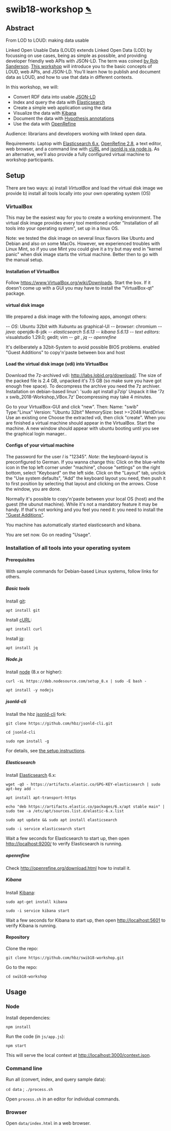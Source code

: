 # swib18-workshop <small>[✎](http://etherpad.lobid.org/mypads/?/mypads/group/lobid-mm5v3lj/pad/view/swib18-workshop-o21dx3u5)</small>

## Abstract

From LOD to LOUD: making data usable

Linked Open Usable Data (LOUD) extends Linked Open Data (LOD) by focussing on use cases, being as simple as possible, and providing developer friendly web APIs with JSON-LD. The term was coined [by Rob Sanderson](https://www.slideshare.net/azaroth42/europeanatech-keynote-shout-it-out-loud). [This workshop](http://swib.org/swib18/programme.html#abs03) will introduce you to the basic concepts of LOUD, web APIs, and JSON-LD. You'll learn how to publish and document data as LOUD, and how to use that data in different contexts.

In this workshop, we will:

- Convert RDF data into usable [JSON-LD](https://json-ld.org/)
- Index and query the data with [Elasticsearch](https://www.elastic.co/products/elasticsearch)
- Create a simple web application using the data
- Visualize the data with [Kibana](https://www.elastic.co/products/kibana)
- Document the data with [Hypothesis annotations](https://web.hypothes.is/)
- Use the data with [OpenRefine](http://openrefine.org/)

Audience: librarians and developers working with linked open data.

Requirements: Laptop with [Elasticsearch 6.x](https://www.elastic.co/guide/en/elasticsearch/reference/current/_installation.html), [OpenRefine 2.8](https://github.com/OpenRefine/OpenRefine/wiki/Installation-Instructions), a text editor, web browser, and a command line with [cURL](https://curl.haxx.se/download.html) and [jsonld.js via node.js](https://github.com/digitalbazaar/jsonld.js#installation). As an alternative, we'll also provide a fully configured virtual machine to workshop participants.

## Setup

There are two ways:
a) install _VirtualBox_ and load the virtual disk image we provide
b) install all tools locally into your own operating system (OS)

### VirtualBox
This may be the easiest way for you to create a working environment.
The virtual disk image provides every tool mentioned under
"Installation of all tools into your operating system", set up in a linux
OS.

Note: we tested the disk image on several linux flavors like Ubuntu and
Debian and also on some MacOs. However, we experienced troubles with Linux Mint,
so if you use Mint you could give it a try but may end in "kernel panic" when
disk image starts the virtual machine. Better then to go with the manual setup.

#### Installation of VirtualBox
Follow https://www.VirtualBox.org/wiki/Downloads.
Start the box. If it doesn't come up with a GUI you may have to
install the "VirtualBox-qt" package.

#### virtual disk image
We prepared a disk image with the following apps, amongst others:

-- *OS*: Ubuntu 32bit with Xubuntu as graphical-UI
-- *browser*: chromium
-- *java*: openjdk-8-jdk
-- *elasticsearch 5.6.13*
-- *kibana 5.6.13*
-- *text editors*: visualstudio 1.29.0; gedit; vim
-- *git* , *jq*
-- *openrefine*

It's deliberately a 32bit-System to avoid possible BIOS problems.
enabled "Guest Additions" to copy'n'paste between box and host

#### Load the virtual disk image (vdi) into VirtualBox
Download the 7z-archived vdi: http://labs.lobid.org/download/.
The size of the packed file is 2.4 GB, unpacked it's 7.5 GB
(so make sure you have got enough free space).
To decompress the archive you need the 7z archiver.
Installation on debian-based linux':
'sudo apt install p7zip'
Unpack it like '7z x swib_2018-Workshop_VBox.7z'
Decompressing may take 4 minutes.

Go to your VirtualBox-GUI and click "new". Then:
Name: "swib"
Type:"Linux"
Version: "Ubuntu 32bit"
MemorySize: best >=2048
HardDrive: Use an existing one
Choose the extracted vdi, then click "create".
When you are finished a virtual machine should appear in the VirtualBox.
Start the machine.
A new window should appear with ubuntu booting until you see the graphical
login manager..

#### Configs of your virtual machine
The password for the user _I_ is "12345".
*Note*: the keyboard-layout is preconfigured to German. If you wanna change this:
Click on the blue-white icon in the top left corner under "machine", choose "settings"
on the right bottom, select "Keyboard" on the left side. Click on the "Layout" tab, unclick
the "Use system defaults", "Add" the keyboard layout you need, then push it to first position by
selecting that layout and clicking on the arrows. Close the window, you are done.

Normally it's possible to copy'n'paste between your local OS (host) and the
guest (the ubunut machine). While it's not a mandatory feature it may be handy.
If that's not working and you feel you need it: you need to install the ["Guest Additions"](https://www.virtualbox.org/manual/ch03.html#settings-general-advanced).

You machine has automatically started elasticsearch and kibana.

You are set now. Go on reading "Usage".
### Installation of all tools into your operating system
#### Prerequisites

With sample commands for Debian-based Linux systems, follow links for others.

##### Basic tools

Install [git](https://git-scm.com/):

`apt install git`

Install [cURL](https://curl.haxx.se/download.html):

`apt install curl`

Install [jq](https://stedolan.github.io/jq/download/):

`apt install jq`

##### Node.js

Install [node](https://nodejs.org/en/download/) (8.x or higher):

`curl -sL https://deb.nodesource.com/setup_8.x | sudo -E bash -`

`apt install -y nodejs`

##### jsonld-cli

Install the hbz [jsonld-cli](https://github.com/hbz/jsonld-cli) fork:

`git clone https://github.com/hbz/jsonld-cli.git`

`cd jsonld-cli`

`sudo npm install -g`

For details, see [the setup instructions](https://github.com/hbz/jsonld-cli#installation).

##### Elasticsearch

Install [Elasticsearch](https://www.elastic.co/guide/en/elasticsearch/reference/current/install-elasticsearch.html) 6.x:

`wget -qO - https://artifacts.elastic.co/GPG-KEY-elasticsearch | sudo apt-key add -`

`apt install apt-transport-https`

`echo "deb https://artifacts.elastic.co/packages/6.x/apt stable main" | sudo tee -a /etc/apt/sources.list.d/elastic-6.x.list`

`sudo apt update && sudo apt install elasticsearch`

`sudo -i service elasticsearch start`

Wait a few seconds for Elasticsearch to start up, then open [http://localhost:9200/](http://localhost:9200/) to verify Elasticsearch is running.

##### openrefine

Check http://openrefine.org/download.html how to install it.

##### Kibana

Install [Kibana](https://www.elastic.co/downloads/kibana):

`sudo apt-get install kibana`

`sudo -i service kibana start`

Wait a few seconds for Kibana to start up, then open [http://localhost:5601](http://localhost:5601) to verify Kibana is running.

#### Repository

Clone the repo:

`git clone https://github.com/hbz/swib18-workshop.git`

Go to the repo:

`cd swib18-workshop`

## Usage

### Node

Install dependencies:

`npm install`

Run the code (in `js/app.js`):

`npm start`

This will serve the local context at [http://localhost:3000/context.json](http://localhost:3000/context.json).

### Command line

Run all (convert, index, and query sample data):

`cd data` ; `./process.sh`

Open `process.sh` in an editor for individual commands.

### Browser

Open `data/index.html` in a web browser.
